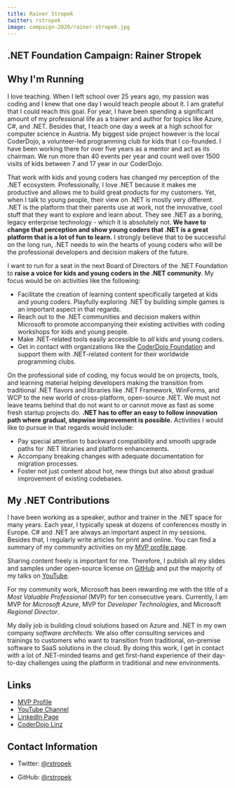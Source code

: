 ```yaml
---
title: Rainer Stropek
twitter: rstropek
image: campaign-2020/rainer-stropek.jpg
---
```


<section class="page-section">
    <div class="page-section_container container">

# .NET Foundation Campaign: Rainer Stropek

## Why I'm Running

I love teaching. When I left school over 25 years ago, my passion was coding and I knew that one day I would teach people about it. I am grateful that I could reach this goal. For year, I have been spending a significant amount of my professional life as a trainer and author for topics like Azure, C#, and .NET. Besides that, I teach one day a week at a high school for computer science in Austria. My biggest side project however is the local CoderDojo, a volunteer-led programming club for kids that I co-founded. I have been working there for over five years as a mentor and act as its chairman. We run more than 40 events per year and count well over 1500 visits of kids between 7 and 17 year in our CoderDojo.

That work with kids and young coders has changed my perception of the .NET ecosystem. Professionally, I love .NET because it makes me productive and allows me to build great products for my customers. Yet, when I talk to young people, their view on .NET is mostly very different. .NET is the platform that their parents use at work, not the innovative, cool stuff that they want to explore and learn about. They see .NET as a boring, legacy enterprise technology - which it is absolutely not. **We have to change that perception and show young coders that .NET is a great platform that is a lot of fun to learn.** I strongly believe that to be successful on the long run, .NET needs to win the hearts of young coders who will be the professional developers and decision makers of the future.

I want to run for a seat in the next Board of Directors of the .NET Foundation to **raise a voice for kids and young coders in the .NET community**. My focus would be on activities like the following:

* Facilitate the creation of learning content specifically targeted at kids and young coders. Playfully exploring .NET by building simple games is an important aspect in that regards.
* Reach out to the .NET communities and decision makers within Microsoft to promote accompanying their existing activities with coding workshops for kids and young people.
* Make .NET-related tools easily accessible to *all* kids and young coders.
* Get in contact with organizations like the [CoderDojo Foundation](https://coderdojo.com/) and support them with .NET-related content for their worldwide programming clubs.

On the professional side of coding, my focus would be on projects, tools, and learning material helping developers making the transition from traditional .NET flavors and libraries like .NET Framework, WinForms, and WCP to the new world of cross-platform, open-source .NET. We must not leave teams behind that do not want to or cannot move as fast as some fresh startup projects do. **.NET has to offer an easy to follow innovation path where gradual, stepwise improvement is possible.** Activities I would like to pursue in that regards would include:

* Pay special attention to backward compatibility and smooth upgrade paths for .NET libraries and platform enhancements.
* Accompany breaking changes with adequate documentation for migration processes.
* Foster not just content about hot, new things but also about gradual improvement of existing codebases.

## My .NET Contributions

I have been working as a speaker, author and trainer in the .NET space for many years. Each year, I typically speak at dozens of conferences mostly in Europe. C# and .NET are always an important aspect in my sessions. Besides that, I regularly write articles for print and online. You can find a summary of my community activities on my [MVP profile page](https://mvp.microsoft.com/en-us/PublicProfile/4029123?fullName=Rainer%20%20Stropek).

Sharing content freely is important for me. Therefore, I publish all my slides and samples under open-source license on [GitHub](https://github.com/rstropek/) and put the majority of my talks on [YouTube](https://youtube.com/rainer.stropek/).

For my community work, Microsoft has been rewarding me with the title of a *Most Valuable Professional* (MVP) for ten consecutive years. Currently, I am MVP for *Microsoft Azure*, MVP for *Developer Technologies*, and Microsoft *Regional Director*.

My daily job is building cloud solutions based on Azure and .NET in my own company *software architects*. We also offer consulting services and trainings to customers who want to transition from traditional, on-premise software to SaaS solutions in the cloud. By doing this work, I get in contact with a lot of .NET-minded teams and get first-hand experience of their day-to-day challenges using the platform in traditional and new environments.

## Links

* [MVP Profile](https://mvp.microsoft.com/en-us/PublicProfile/4029123?fullName=Rainer%20%20Stropek)
* [YouTube Channel](https://youtube.com/rainer.stropek/)
* [LinkedIn Page](https://www.linkedin.com/in/rainerstropek/)
* [CoderDojo Linz](https://linz.coderdojo.net/)

## Contact Information

* Twitter: [@rstropek](https://twitter.com/rstropek)
* GitHub: [@rstropek](https://github.com/rstropek)

    </div>
</section>
